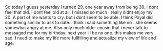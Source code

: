 So today I guess yesterday I turned 29, one year away from being 30. I dont feel that old. I dont feel old at all. I missed so much . really didnt enjoy my 20. A part of me wants to cry. but i dont seem to be able. I think Payal did something similar to ask to date. i think i said something like no . she seems somewhat angry at me. Also only much older cousin that i never talk to messaged me for my birthday. next year ill be no one. this makes me very sad. 
I need to make my life more fullfilling and actualize my view of life and age. 